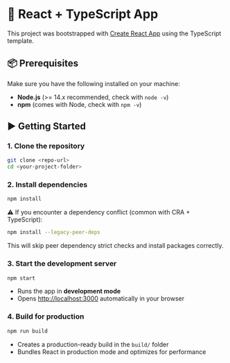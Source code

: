
# 🚀 React + TypeScript App

This project was bootstrapped with [Create React App](https://github.com/facebook/create-react-app) using the TypeScript template.


## 📦 Prerequisites

Make sure you have the following installed on your machine:

* **Node.js** (>= 14.x recommended, check with `node -v`)
* **npm** (comes with Node, check with `npm -v`)

## ▶️ Getting Started

### 1. Clone the repository

```bash
git clone <repo-url>
cd <your-project-folder>
```

### 2. Install dependencies

```bash
npm install
```

⚠️ If you encounter a dependency conflict (common with CRA + TypeScript):

```bash
npm install --legacy-peer-deps
```

This will skip peer dependency strict checks and install packages correctly.

### 3. Start the development server

```bash
npm start
```

* Runs the app in **development mode**
* Opens [http://localhost:3000](http://localhost:3000) automatically in your browser


### 4. Build for production

```bash
npm run build
```

* Creates a production-ready build in the `build/` folder
* Bundles React in production mode and optimizes for performance

